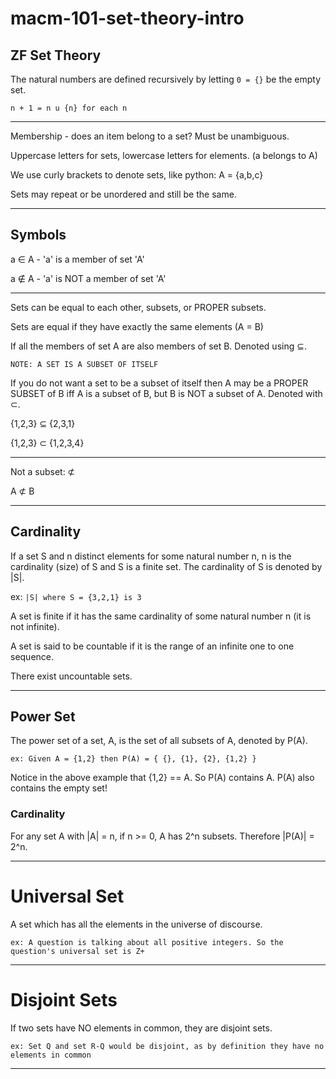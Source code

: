 # macm-101-set-theory-intro

## ZF Set Theory

The natural numbers are defined recursively by letting ```0 = {}``` be the empty set.

```n + 1 = n u {n} for each n```

---

Membership - does an item belong to a set? Must be unambiguous.

Uppercase letters for sets, lowercase letters for elements. (a belongs to A)

We use curly brackets to denote sets, like python: A = {a,b,c}

Sets may repeat or be unordered and still be the same.

---

## Symbols

a ∈ A - 'a' is a member of set 'A'

a ∉ A - 'a' is NOT a member of set 'A'

---

Sets can be equal to each other, subsets, or PROPER subsets.

Sets are equal if they have exactly the same elements (A = B)

If all the members of set A are also members of set B. Denoted using ⊆.

```NOTE: A SET IS A SUBSET OF ITSELF```

If you do not want a set to be a subset of itself then A may be a PROPER SUBSET of B iff A is a subset of B, but B is NOT a subset of A. Denoted with ⊂.

{1,2,3} ⊆ {2,3,1}

{1,2,3} ⊂ {1,2,3,4}

---

Not a subset: ⊄

A ⊄ B

---

## Cardinality 

If a set S and n distinct elements for some natural number n, n is the cardinality (size) of S and S is a finite set. The cardinality of S is denoted by |S|.

ex: ```|S| where S = {3,2,1} is 3```

A set is finite if it has the same cardinality of some natural number n (it is not infinite).

A set is said to be countable if it is the range of an infinite one to one sequence.

There exist uncountable sets.

---

## Power Set

The power set of a set, A, is the set of all subsets of A, denoted by P(A).

```ex: Given A = {1,2} then P(A) = { {}, {1}, {2}, {1,2} }``` 

Notice in the above example that {1,2} == A. So P(A) contains A. P(A) also contains the empty set!

### Cardinality

For any set A with |A| = n, if n >= 0, A has 2^n subsets. Therefore |P(A)| = 2^n.

---

# Universal Set

A set which has all the elements in the universe of discourse. 

```ex: A question is talking about all positive integers. So the question's universal set is Z+```

---

# Disjoint Sets

If two sets have NO elements in common, they are disjoint sets.

```ex: Set Q and set R-Q would be disjoint, as by definition they have no elements in common```

---



